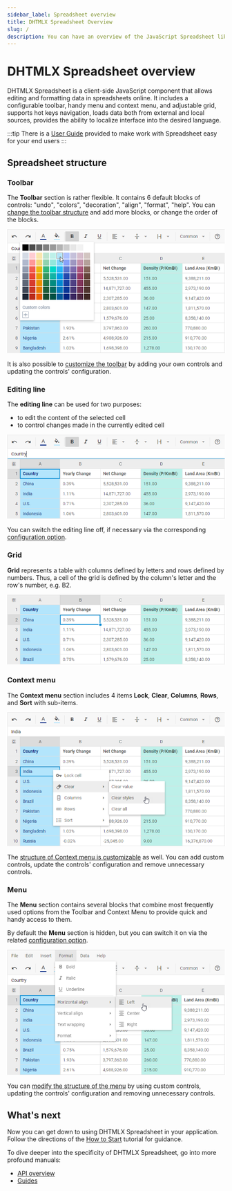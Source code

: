 ```yaml
---
sidebar_label: Spreadsheet overview
title: DHTMLX Spreadsheet Overview
slug: /
description: You can have an overview of the JavaScript Spreadsheet library in the DHTMLX documentation. Browse developer guides and API reference, try out code examples and live demos, and download a free 30-day evaluation version of DHTMLX Spreadsheet.
---
```


# DHTMLX Spreadsheet overview

DHTMLX Spreadsheet is a client-side JavaScript component that allows editing and formatting data in spreadsheets online. It includes a configurable toolbar, handy menu and context menu, and adjustable grid, supports hot keys navigation, loads data both from external and local sources, provides the ability to localize interface into the desired language.

:::tip 
There is a [User Guide](guides.md/#user-guide) provided to make work with Spreadsheet easy for your end users
:::

## Spreadsheet structure

### Toolbar

The **Toolbar** section is rather flexible. It contains 6 default blocks of controls: "undo", "colors", "decoration", "align", "format", "help". You can [change the toolbar structure](configuration.md#toolbar) and add more blocks, or change the order of the blocks.

![Spreadsheet Toolbar](assets/overview_toolbar.png)

It is also possible to [customize the toolbar](customization.md#toolbar) by adding your own controls and updating the controls' configuration.  

### Editing line

The **editing line** can be used for two purposes:

- to edit the content of the selected cell
- to control changes made in the currently edited cell

![Spreadsheet Editing Line](assets/overview_editline.png)

You can switch the editing line off, if necessary via the corresponding [configuration option](configuration.md#editingbar).

### Grid

**Grid** represents a table with columns defined by letters and rows defined by numbers. Thus, a cell of the grid is defined by the column's letter and the row's number, e.g. B2.

![Spreadsheet Grid](assets/spreadsheet_init.png)

### Context menu

The **Context menu** section includes 4 items **Lock**, **Clear**, **Columns**, **Rows**, and **Sort** with sub-items.

![Spreadsheet Context Menu](assets/overview_contextmenu.png)

The [structure of Context menu is customizable](customization.md#context-menu) as well. You can add custom controls, update the controls' configuration and remove unnecessary controls.

### Menu

The **Menu** section contains several blocks that combine most frequently used options from the Toolbar and Context Menu to provide quick and handy access to them.

By default the **Menu** section is hidden, but you can switch it on via the related [configuration option](configuration.md#menu).

![Spreadsheet Menu](assets/overview_menu.png)

You can [modify the structure of the menu](customization.md#menu) by using custom controls, updating the controls' configuration and removing unnecessary controls.

## What's next

Now you can get down to using DHTMLX Spreadsheet in your application. Follow the directions of the [How to Start](how_to_start.md) tutorial for guidance.

To dive deeper into the specificity of DHTMLX Spreadsheet, go into more profound manuals:

- [API overview](api/api_overview.md)
- [Guides](guides.md)
